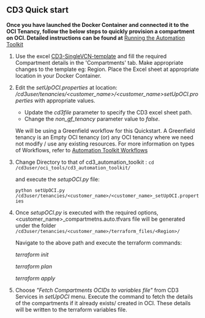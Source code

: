 ## CD3 Quick start

**Once you have launched the Docker Container and connected it to the OCI Tenancy, follow the below steps to quickly provision a compartment on OCI. Detailed instructions can be found at** [Running the Automation Toolkit](/cd3_automation_toolkit/documentation/user_guide/RunningAutomationToolkit.md) 
1. Use the excel [CD3-SingleVCN-template](/cd3_automation_toolkit/example) and fill the required Compartment details in the 'Compartments' tab.
   Make appropriate changes to the template eg: Region. Place the Excel sheet at appropriate location in your Docker Container.
   
2. Edit the _setUpOCI.properties_ at location: _/cd3user/tenancies/<customer_name>/<customer_name>setUpOCI.properties_ with appropriate values. 
   - Update the _cd3file_ parameter to specify the CD3 excel sheet path.
   - Change the _non_gf_tenancy_ parameter value to _false_.
   
   We will be using a Greenfield workflow for this Quickstart. A Greenfield tenancy is an Empty OCI tenancy (or) any OCI tenancy where we need not modify / use any existing resources. For more information on types of Workflows, refer to [Automation Toolkit Workflows](/cd3_automation_toolkit/documentation/user_guide/Workflows.md)
   
3. Change Directory to that of cd3_automation_toolkit :
    ```cd /cd3user/oci_tools/cd3_automation_toolkit/```
    
   and execute the _setupOCI.py_ file:
   
   ```python setUpOCI.py /cd3user/tenancies/<customer_name>/<customer_name>_setUpOCI.properties```
   
 4. Once _setupOCI.py_ is executed with the required options, <customer_name>_compartmetns.auto.tfvars file will be generated under the folder 									
    ```/cd3user/tenancies/<customer_name>/terraform_files/<Region>/```
    
   	Navigate to the above path and execute the terraform commands:
   
       _terraform init_
   
       _terraform plan_
     
       _terraform apply_

   
 4. Choose _"Fetch Compartments OCIDs to variables file"_ from CD3 Services in _setUpOCI_ menu. Execute the command to fetch the details of the compartments if it already exists/ created in OCI. These details will be written to the terraform variables file.
    

